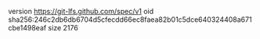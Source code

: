 version https://git-lfs.github.com/spec/v1
oid sha256:246c2db6db6704d5cfecdd66ec8faea82b01c5dce640324408a671cbe1498eaf
size 2176
